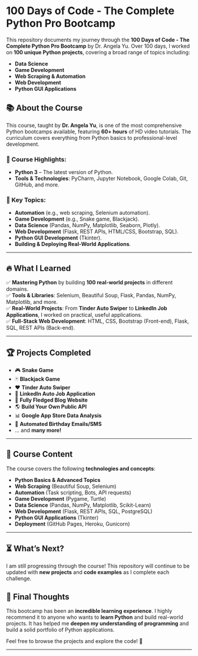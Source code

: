 # 100 Days of Code - The Complete Python Pro Bootcamp

This repository documents my journey through the **100 Days of Code - The Complete Python Pro Bootcamp** by Dr. Angela Yu. Over 100 days, I worked on **100 unique Python projects**, covering a broad range of topics including:

- **Data Science**
- **Game Development**
- **Web Scraping & Automation**
- **Web Development**
- **Python GUI Applications**  

## 📚 About the Course  
This course, taught by **Dr. Angela Yu**, is one of the most comprehensive Python bootcamps available, featuring **60+ hours** of HD video tutorials. The curriculum covers everything from Python basics to professional-level development.  

### 🔹 Course Highlights:
- **Python 3** – The latest version of Python.  
- **Tools & Technologies**: PyCharm, Jupyter Notebook, Google Colab, Git, GitHub, and more.  

### 🚀 Key Topics:
- **Automation** (e.g., web scraping, Selenium automation).  
- **Game Development** (e.g., Snake game, Blackjack).  
- **Data Science** (Pandas, NumPy, Matplotlib, Seaborn, Plotly).  
- **Web Development** (Flask, REST APIs, HTML/CSS, Bootstrap, SQL).  
- **Python GUI Development** (Tkinter).  
- **Building & Deploying Real-World Applications**.  

---

## 🔥 What I Learned
✅ **Mastering Python** by building **100 real-world projects** in different domains.  
✅ **Tools & Libraries**: Selenium, Beautiful Soup, Flask, Pandas, NumPy, Matplotlib, and more.  
✅ **Real-World Projects**: From **Tinder Auto Swiper** to **LinkedIn Job Applications**, I worked on practical, useful applications.  
✅ **Full-Stack Web Development**: HTML, CSS, Bootstrap (Front-end), Flask, SQL, REST APIs (Back-end).  

---

## 🏆 Projects Completed
- 🎮 **Snake Game**  
- 🃏 **Blackjack Game**  
- ❤️ **Tinder Auto Swiper**  
- 💼 **LinkedIn Auto Job Application**  
- 📝 **Fully Fledged Blog Website**  
- 🌎 **Build Your Own Public API**  
- 📊 **Google App Store Data Analysis**  
- 📅 **Automated Birthday Emails/SMS**  
- ... and **many more!**  

---

## 📌 Course Content
The course covers the following **technologies and concepts**:

- **Python Basics & Advanced Topics**  
- **Web Scraping** (Beautiful Soup, Selenium)  
- **Automation** (Task scripting, Bots, API requests)  
- **Game Development** (Pygame, Turtle)  
- **Data Science** (Pandas, NumPy, Matplotlib, Scikit-Learn)  
- **Web Development** (Flask, REST APIs, SQL, PostgreSQL)  
- **Python GUI Applications** (Tkinter)  
- **Deployment** (GitHub Pages, Heroku, Gunicorn)  

---

## ⏳ What’s Next?
I am still progressing through the course! This repository will continue to be updated with **new projects** and **code examples** as I complete each challenge.  

## 🎯 Final Thoughts  
This bootcamp has been an **incredible learning experience**. I highly recommend it to anyone who wants to **learn Python** and build real-world projects. It has helped me **deepen my understanding of programming** and build a solid portfolio of Python applications.  

Feel free to browse the projects and explore the code! 🚀  

---
